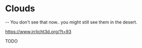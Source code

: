 # Clouds

-- You don't see that now.. you might still see them in the desert.

https://www.irrlicht3d.org/?t=93

TODO
